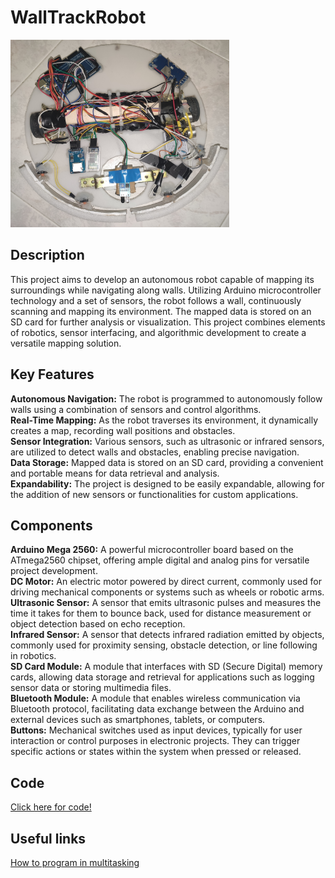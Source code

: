 # WallTrackRobot

<img src="images/IMG_20230124_205014.jpg" alt="Wall track robot" style="width:350px;height:300px;">

## Description

This project aims to develop an autonomous robot capable of mapping its surroundings while navigating along walls. Utilizing Arduino microcontroller technology and a set of sensors, the robot follows a wall, continuously scanning and mapping its environment. The mapped data is stored on an SD card for further analysis or visualization. This project combines elements of robotics, sensor interfacing, and algorithmic development to create a versatile mapping solution.

## Key Features

**Autonomous Navigation:** The robot is programmed to autonomously follow walls using a combination of sensors and control algorithms.<br>
**Real-Time Mapping:** As the robot traverses its environment, it dynamically creates a map, recording wall positions and obstacles.<br>
**Sensor Integration:** Various sensors, such as ultrasonic or infrared sensors, are utilized to detect walls and obstacles, enabling precise navigation.<br>
**Data Storage:** Mapped data is stored on an SD card, providing a convenient and portable means for data retrieval and analysis.<br>
**Expandability:** The project is designed to be easily expandable, allowing for the addition of new sensors or functionalities for custom applications.

## Components

**Arduino Mega 2560:** A powerful microcontroller board based on the ATmega2560 chipset, offering ample digital and analog pins for versatile project development.<br>
**DC Motor:** An electric motor powered by direct current, commonly used for driving mechanical components or systems such as wheels or robotic arms.<br>
**Ultrasonic Sensor:** A sensor that emits ultrasonic pulses and measures the time it takes for them to bounce back, used for distance measurement or object detection based on echo reception.<br>
**Infrared Sensor:** A sensor that detects infrared radiation emitted by objects, commonly used for proximity sensing, obstacle detection, or line following in robotics.<br>
**SD Card Module:** A module that interfaces with SD (Secure Digital) memory cards, allowing data storage and retrieval for applications such as logging sensor data or storing multimedia files.<br>
**Bluetooth Module:** A module that enables wireless communication via Bluetooth protocol, facilitating data exchange between the Arduino and external devices such as smartphones, tablets, or computers.<br>
**Buttons:** Mechanical switches used as input devices, typically for user interaction or control purposes in electronic projects. They can trigger specific actions or states within the system when pressed or released.

## Code

[Click here for code!](Code.ino)

## Useful links

[How to program in multitasking](https://github.com/bxparks/AceRoutine/blob/develop/USER_GUIDE.md)


